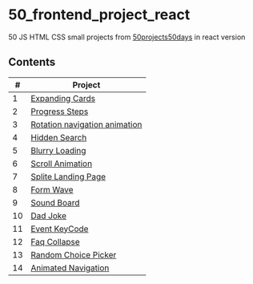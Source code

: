# 50_frontend_project_react
50 JS HTML CSS small projects from [50projects50days](https://github.com/bradtraversy/50projects50days) in react version

## Contents
| # | Project | 
| ------------- | ------------- |
| 1 | [Expanding Cards](./src/components/01-expanding-cards/) |
| 2 | [Progress Steps](./src/components/02-progress-step/)  |
| 3 | [Rotation navigation animation](./src/components/03-rotation-navigation-animation/)  |
| 4 | [Hidden Search](./src/components/04-hidden-search/)  |
| 5 | [Blurry Loading](./src/components/05-blurry-loading/)  |
| 6 | [Scroll Animation](./src/components/06-scroll-animation/)  |
| 7 | [Splite Landing Page](./src/components/07-split-landing-page/)  |
| 8 | [Form Wave](./src/components/08-form-wave/)  |
| 9 | [Sound Board](./src/components/09-sound-board/)  |
| 10 | [Dad Joke](./src/components/10-dad-joke/)  |
| 11 | [Event KeyCode](./src/components/11-event-keycode/)  |
| 12 | [Faq Collapse](./src/components/12-faq-collapse/)  |
| 13 | [Random Choice Picker](./src/components/13-random-choice-picker/)  |
| 14 | [Animated Navigation](./src/components/14-animated-navigation/)  |